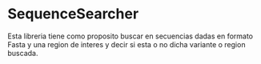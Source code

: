 # SequenceSearcher
Esta libreria tiene como proposito buscar en secuencias dadas en formato Fasta y una region de interes y decir si esta o no dicha variante o region buscada.
